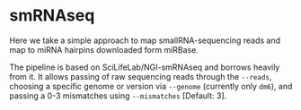 # smRNAseq

Here we take a simple approach to map smallRNA-sequencing reads and map to miRNA hairpins downloaded form miRBase.

The pipeline is based on SciLifeLab/NGI-smRNAseq and borrows heavily from it. It allows passing of raw sequencing reads through the `--reads`, choosing a specific genome or version via `--genome` (currently only `dm6`), and passing a 0-3 mismatches using `--mismatches` [Default: 3].
